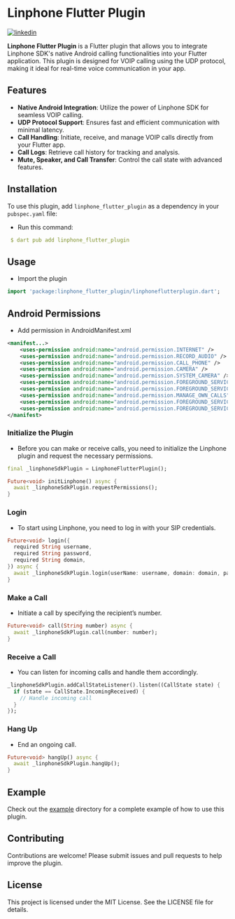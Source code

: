 # Linphone Flutter Plugin

[![linkedin](https://img.shields.io/badge/LinkedIn-0077B5?style=for-the-badge&logo=linkedin&logoColor=white)](https://www.linkedin.com/in/mdaniyalnoor)


**Linphone Flutter Plugin** is a Flutter plugin that allows you to integrate Linphone SDK's native Android calling functionalities into your Flutter application. This plugin is designed for VOIP calling using the UDP protocol, making it ideal for real-time voice communication in your app.

## Features

- **Native Android Integration**: Utilize the power of Linphone SDK for seamless VOIP calling.
- **UDP Protocol Support**: Ensures fast and efficient communication with minimal latency.
- **Call Handling**: Initiate, receive, and manage VOIP calls directly from your Flutter app.
- **Call Logs**: Retrieve call history for tracking and analysis.
- **Mute, Speaker, and Call Transfer**: Control the call state with advanced features.

## Installation

To use this plugin, add `linphone_flutter_plugin` as a dependency in your `pubspec.yaml` file:

- Run this command:
```yaml
 $ dart pub add linphone_flutter_plugin
```

## Usage
- Import the plugin
```dart
import 'package:linphone_flutter_plugin/linphoneflutterplugin.dart';
```
## Android Permissions
- Add permission in AndroidManifest.xml

```xml
<manifest...>
    <uses-permission android:name="android.permission.INTERNET" />
    <uses-permission android:name="android.permission.RECORD_AUDIO" />
    <uses-permission android:name="android.permission.CALL_PHONE" />
    <uses-permission android:name="android.permission.CAMERA" />
    <uses-permission android:name="android.permission.SYSTEM_CAMERA" />
    <uses-permission android:name="android.permission.FOREGROUND_SERVICE_CAMERA" />
    <uses-permission android:name="android.permission.FOREGROUND_SERVICE_PHONE_CALL" />
    <uses-permission android:name="android.permission.MANAGE_OWN_CALLS" />
    <uses-permission android:name="android.permission.FOREGROUND_SERVICE_MICROPHONE" />
    <uses-permission android:name="android.permission.FOREGROUND_SERVICE" />
</manifest>
```


### Initialize the Plugin
- Before you can make or receive calls, you need to initialize the Linphone plugin and request the necessary permissions.
```dart
final _linphoneSdkPlugin = LinphoneFlutterPlugin();

Future<void> initLinphone() async {
  await _linphoneSdkPlugin.requestPermissions();
}
```
### Login
- To start using Linphone, you need to log in with your SIP credentials.

```dart
Future<void> login({
  required String username,
  required String password,
  required String domain,
}) async {
  await _linphoneSdkPlugin.login(userName: username, domain: domain, password: password);
}
```

### Make a Call
- Initiate a call by specifying the recipient’s number.
```dart
Future<void> call(String number) async {
  await _linphoneSdkPlugin.call(number: number);
}
```
### Receive a Call
- You can listen for incoming calls and handle them accordingly.
```dart
_linphoneSdkPlugin.addCallStateListener().listen((CallState state) {
  if (state == CallState.IncomingReceived) {
    // Handle incoming call
  }
});
```

### Hang Up
- End an ongoing call.
```dart
Future<void> hangUp() async {
  await _linphoneSdkPlugin.hangUp();
}
```

## Example

Check out the [example](https://github.com/MuhammadDaniyal32/Linphone-Flutter-Plugin/tree/main/example) directory for a complete example of how to use this plugin.

## Contributing

Contributions are welcome! Please submit issues and pull requests to help improve the plugin.

## License
This project is licensed under the MIT License. See the LICENSE file for details.
